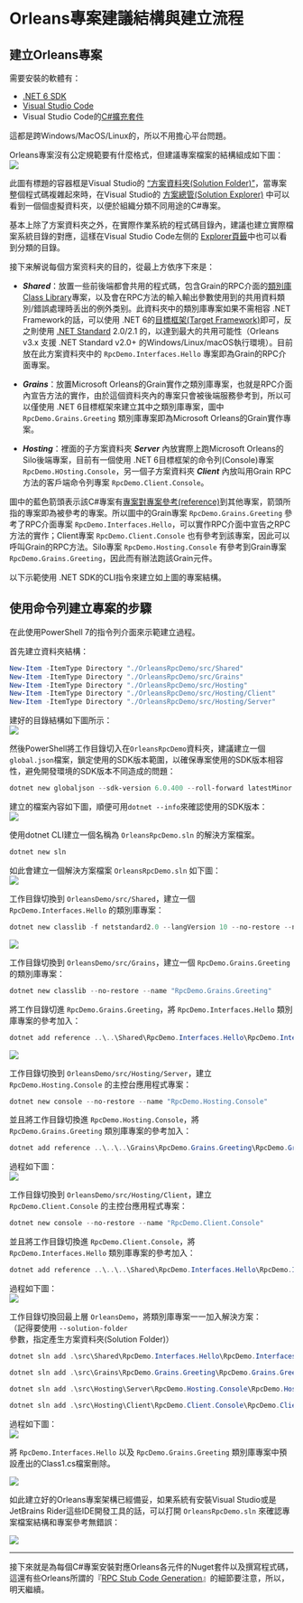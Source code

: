 
# Orleans專案建議結構與建立流程

## 建立Orleans專案

需要安裝的軟體有：

- [.NET 6 SDK](https://aka.ms/DotNET_SDKs)
- [Visual Studio Code](https://code.visualstudio.com/Download)
- Visual Studio Code的[C#擴充套件](https://marketplace.visualstudio.com/items?itemName=ms-dotnettools.csharp)

這都是跨Windows/MacOS/Linux的，所以不用擔心平台問題。

Orleans專案沒有公定規範要有什麼格式，但建議專案檔案的結構組成如下圖：  
![](./GrainRpcDemo_project_ref.png)

此圖有標題的容器框是Visual Studio的 [“方案資料夾(Solution Folder)”](https://learn.microsoft.com/visualstudio/ide/solutions-and-projects-in-visual-studio#solution-folder)，當專案整個程式碼複雜起來時，在Visual Studio的 [方案總管(Solution Explorer)](https://learn.microsoft.com/visualstudio/ide/solutions-and-projects-in-visual-studio#solution-explorer) 中可以看到一個個虛擬資料夾，以便於組織分類不同用途的C#專案。

基本上除了方案資料夾之外，在實際作業系統的程式碼目錄內，建議也建立實際檔案系統目錄的對應，這樣在Visual Studio Code左侧的 [Explorer頁籤](https://code.visualstudio.com/docs/getstarted/userinterface#_explorer)中也可以看到分類的目錄。

接下来解说每個方案资料夹的目的，從最上方依序下來是：

- ***Shared***：放置一些前後端都會共用的程式碼，包含Grain的RPC介面的[類別庫Class Library](https://learn.microsoft.com/en-us/dotnet/standard/class-library-overview)專案，以及會在RPC方法的輸入輸出參數使用到的共用資料類別/錯誤處理時丢出的例外类别。此資料夾中的類別庫專案如果不需相容 .NET Framework的話，可以使用 .NET 6的[目標框架(Target Framework)](https://learn.microsoft.com/dotnet/standard/frameworks)即可，反之則使用 [.NET Standard](https://learn.microsoft.com/dotnet/standard/net-standard) 2.0/2.1 的，以達到最大的共用可能性（Orleans v3.x 支援 .NET Standard v2.0+ 的Windows/Linux/macOS執行環境）。目前放在此方案資料夾中的 `RpcDemo.Interfaces.Hello` 專案即為Grain的RPC介面專案。

- ***Grains***：放置Microsoft Orleans的Grain實作之類別庫專案，也就是RPC介面內宣告方法的實作，由於這個資料夾內的專案只會被後端服務參考到，所以可以僅使用 .NET 6目標框架來建立其中之類別庫專案，圖中 `RpcDemo.Grains.Greeting` 類別庫專案即為Microsoft Orleans的Grain實作專案。

- ***Hosting***：裡面的子方案資料夾 ***Server*** 內放實際上跑Microsoft Orleans的Silo後端專案，目前有一個使用 .NET 6目標框架的命令列(Console)專案 `RpcDemo.HOsting.Console`，另一個子方案資料夾 ***Client*** 內放叫用Grain RPC方法的客戶端命令列專案 `RpcDemo.Client.Console`。

圖中的藍色箭頭表示該C#專案有[專案對專案參考(reference)](https://learn.microsoft.com/visualstudio/ide/managing-references-in-a-project#project-to-project-references)到其他專案，箭頭所指的專案即為被參考的專案。所以圖中的Grain專案 `RpcDemo.Grains.Greeting` 參考了RPC介面專案 `RpcDemo.Interfaces.Hello`，可以實作RPC介面中宣告之RPC方法的實作；Client專案 `RpcDemo.Client.Console` 也有參考到該專案，因此可以呼叫Grain的RPC方法。Silo專案 `RpcDemo.Hosting.Console` 有參考到Grain專案 `RpcDemo.Grains.Greeting`，因此而有辦法跑該Grain元件。

以下示範使用 .NET SDK的CLI指令來建立如上圖的專案結構。

## 使用命令列建立專案的步驟

在此使用PowerShell 7的指令列介面來示範建立過程。

首先建立資料夾結構：

``` powershell
New-Item -ItemType Directory "./OrleansRpcDemo/src/Shared"
New-Item -ItemType Directory "./OrleansRpcDemo/src/Grains"
New-Item -ItemType Directory "./OrleansRpcDemo/src/Hosting"
New-Item -ItemType Directory "./OrleansRpcDemo/src/Hosting/Client"
New-Item -ItemType Directory "./OrleansRpcDemo/src/Hosting/Server"
```

建好的目錄結構如下圖所示：  
![](./Project_folder_structure.png)

然後PowerShell將工作目錄切入在`OrleansRpcDemo`資料夾，建議建立一個`global.json`檔案，鎖定使用的SDK版本範圍，以確保專案使用的SDK版本相容性，避免開發環境的SDK版本不同造成的問題：

``` powershell
dotnet new globaljson --sdk-version 6.0.400 --roll-forward latestMinor
```

建立的檔案內容如下圖，順便可用`dotnet --info`來確認使用的SDK版本：  
![](./dotnet_new_globaljson.png)

使用dotnet CLI建立一個名稱為 `OrleansRpcDemo.sln` 的解決方案檔案。

``` powershell
dotnet new sln
```

如此會建立一個解決方案檔案 `OrleansRpcDemo.sln` 如下圖：  
![](./dotnet_new_sln.png)

工作目錄切換到 `OrleansDemo/src/Shared`，建立一個 `RpcDemo.Interfaces.Hello` 的類別庫專案：

``` powershell
dotnet new classlib -f netstandard2.0 --langVersion 10 --no-restore --name "RpcDemo.Interfaces.Hello"
```

![](./dotnent_new_rpc_interface.png)

工作目錄切換到 `OrleansDemo/src/Grains`，建立一個 `RpcDemo.Grains.Greeting` 的類別庫專案：

``` powershell
dotnet new classlib --no-restore --name "RpcDemo.Grains.Greeting"
```

將工作目錄切進 `RpcDemo.Grains.Greeting`，將 `RpcDemo.Interfaces.Hello` 類別庫專案的參考加入：

``` powershell
dotnet add reference ..\..\Shared\RpcDemo.Interfaces.Hello\RpcDemo.Interfaces.Hello.csproj
```

![](./dotnet_add_rpc_interface_reference.png)

工作目錄切換到 `OrleansDemo/src/Hosting/Server`，建立 `RpcDemo.Hosting.Console` 的主控台應用程式專案：

``` powershell
dotnet new console --no-restore --name "RpcDemo.Hosting.Console"
```

並且將工作目錄切換進 `RpcDemo.Hosting.Console`，將 `RpcDemo.Grains.Greeting` 類別庫專案的參考加入：

``` powershell
dotnet add reference ..\..\..\Grains\RpcDemo.Grains.Greeting\RpcDemo.Grains.Greeting.csproj
```

過程如下圖：  
![](./create_silo_console_project_add_grains_reference.png)

工作目錄切換到 `OrleansDemo/src/Hosting/Client`，建立 `RpcDemo.Client.Console` 的主控台應用程式專案：

``` powershell
dotnet new console --no-restore --name "RpcDemo.Client.Console"
```

並且將工作目錄切換進 `RpcDemo.Client.Console`，將 `RpcDemo.Interfaces.Hello` 類別庫專案的參考加入：

``` powershell
dotnet add reference ..\..\..\Shared\RpcDemo.Interfaces.Hello\RpcDemo.Interfaces.Hello.csproj
```

過程如下圖：  
![](./create_client_console_project_add_rpc_interface_reference.png)

工作目錄切換回最上層 `OrleansDemo`，將類別庫專案一一加入解決方案：  
（記得要使用 `--solution-folder` 參數，指定產生方案資料夾(Solution Folder)）

``` powershell
dotnet sln add .\src\Shared\RpcDemo.Interfaces.Hello\RpcDemo.Interfaces.Hello.csproj --solution-folder "Shared"
```

``` powershell
dotnet sln add .\src\Grains\RpcDemo.Grains.Greeting\RpcDemo.Grains.Greeting.csproj --solution-folder "Grains"
```

``` powershell
dotnet sln add .\src\Hosting\Server\RpcDemo.Hosting.Console\RpcDemo.Hosting.Console.csproj --solution-folder "Hosting\Server"
```

``` powershell
dotnet sln add .\src\Hosting\Client\RpcDemo.Client.Console\RpcDemo.Client.Console.csproj --solution-folder "Hosting\Client"
```

過程如下圖：  
![](./dotnet_sln_add.png)

將 `RpcDemo.Interfaces.Hello` 以及 `RpcDemo.Grains.Greeting` 類別庫專案中預設產出的Class1.cs檔案刪除。

![](./delete_class1_cs.png)

如此建立好的Orleans專案架構已經備妥，如果系統有安裝Visual Studio或是JetBrains Rider這些IDE開發工具的話，可以打開 `OrleansRpcDemo.sln` 來確認專案檔案結構和專案參考無錯誤：

![](./result_orleans_project_structure.png)

------------------------------------------------------------------------

接下來就是為每個C#專案安裝對應Orleans各元件的Nuget套件以及撰寫程式碼，這還有些Orleans所謂的『[RPC Stub Code Generation](https://learn.microsoft.com/en-us/dotnet/orleans/grains/code-generation)』的細節要注意，所以，明天繼續。
